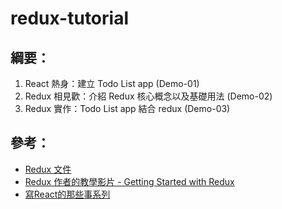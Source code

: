 # redux-tutorial
## 綱要：
1. React 熱身：建立 Todo List app (Demo-01)
2. Redux 相見歡：介紹 Redux 核心概念以及基礎用法 (Demo-02)
3. Redux 實作：Todo List app 結合 redux (Demo-03)

## 參考：
- [Redux 文件](https://redux.js.org)
- [Redux 作者的教學影片 - Getting Started with Redux](https://egghead.io/courses/getting-started-with-redux)
- [寫React的那些事系列](https://ithelp.ithome.com.tw/articles/10185815)
